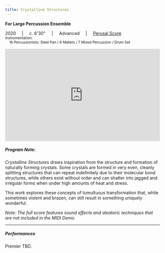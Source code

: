 ```yaml
---
title: Crystalline Structures
---
```

**For Large Percussion Ensemble**

2020     |     c. 6'30"     |     Advanced     |     [Perusal Score](</Crystalline Structures PERUSAL.pdf>)<br>
<small>Instrumentation:</small><br>
<small>&nbsp; &nbsp; 16 Percussionists: Steel Pan / 6 Mallets / 7 Mixed Percussion / Drum Set</small><br>

<iframe width="100%" height="300" scrolling="no" frameborder="no" allow="autoplay" src="https://w.soundcloud.com/player/?url=https%3A//api.soundcloud.com/tracks/1054880602&color=%2329324c&auto_play=false&hide_related=false&show_comments=true&show_user=true&show_reposts=false&show_teaser=true&visual=true"></iframe>
<br>

##### Program Note: 

*Crystalline Structures* draws inspiration from the structure and formation of naturally forming crystals. Some crystals are formed in very even, cleanly splitting structures that can repeat indefinitely due to their molecular bond structures, while others exist without order and can shatter into jagged and irregular forms when under high amounts of heat and stress.

This work explores these concepts of tumultuous transformation that, while sometimes violent and brazen, can still result in something uniquely wonderful.

*Note: The full score features sound effects and aleatoric techniques that are not included in the MIDI Demo.*

---
##### Performances

Premier TBD.